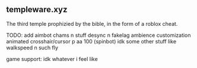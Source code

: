 ## templeware.xyz

The third temple prophizied by the bible, in the form of a roblox cheat.

TODO:
add aimbot
chams n stuff
desync n fakelag
ambience customization
animated crosshair/cursor
p aa 100 (spinbot)
idk some other stuff like walkspeed n such
fly

game support:
 idk whatever i feel like
